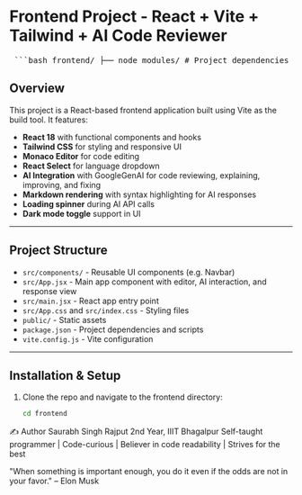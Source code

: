 # Frontend Project - React + Vite + Tailwind + AI Code Reviewer

<pre> ```bash frontend/ ├── node_modules/ # Project dependencies ├── public/ # Static assets (e.g., favicon, images) ├── src/ # Source code │ ├── components/ # Reusable React components │ │ └── Navbar.jsx # Navigation bar with dark mode toggle │ ├── App.css # Custom styles for the main app │ ├── App.jsx # Main app component with editor and AI response │ ├── index.css # Global styles (Tailwind CSS) │ └── main.jsx # Entry point for React app ├── .gitignore # Files and directories to ignore in Git ├── eslint.config.js # ESLint configuration for code linting ├── index.html # HTML entry point ├── package-lock.json # Dependency lock file ├── package.json # Project metadata and scripts ├── README.md # Project documentation (this file) └── vite.config.js # Vite configuration ``` </pre>
## Overview

This project is a React-based frontend application built using Vite as the build tool. It features:

- **React 18** with functional components and hooks
- **Tailwind CSS** for styling and responsive UI
- **Monaco Editor** for code editing
- **React Select** for language dropdown
- **AI Integration** with GoogleGenAI for code reviewing, explaining, improving, and fixing
- **Markdown rendering** with syntax highlighting for AI responses
- **Loading spinner** during AI API calls
- **Dark mode toggle** support in UI

---

## Project Structure

- `src/components/` - Reusable UI components (e.g. Navbar)
- `src/App.jsx` - Main app component with editor, AI interaction, and response view
- `src/main.jsx` - React app entry point
- `src/App.css` and `src/index.css` - Styling files
- `public/` - Static assets
- `package.json` - Project dependencies and scripts
- `vite.config.js` - Vite configuration

---

## Installation & Setup

1. Clone the repo and navigate to the frontend directory:

   ```bash
   cd frontend

✍️ Author
Saurabh Singh Rajput
2nd Year, IIIT Bhagalpur
Self-taught programmer | Code-curious | Believer in code readability | Strives for the best

"When something is important enough, you do it even if the odds are not in your favor." – Elon Musk
